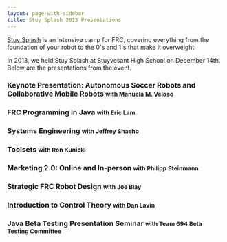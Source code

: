 ```yaml
---
layout: page-with-sidebar
title: Stuy Splash 2013 Presentations
---
```

[Stuy Splash](/community/projects/stuysplash/) is an intensive camp for FRC, covering everything from the foundation of your robot to the 0's and 1's that make it overweight.

In 2013, we held Stuy Splash at Stuyvesant High School on December 14th. Below are the presentations from the event.

### Keynote Presentation: Autonomous Soccer Robots and Collaborative Mobile Robots <small>with Manuela M. Veloso</small>

### FRC Programming in Java <small>with Eric Lam</small>

### Systems Engineering <small>with Jeffrey Shasho</small>

### Toolsets <small>with Ron Kunicki</small>

### Marketing 2.0: Online and In-person <small>with Philipp Steinmann</small>

### Strategic FRC Robot Design <small>with Joe Blay</small>

### Introduction to Control Theory <small>with Dan Lavin</small>

### Java Beta Testing Presentation Seminar <small>with Team 694 Beta Testing Committee</small>

